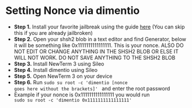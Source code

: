 # Setting Nonce via dimentio

- **Step 1.** Install your favorite jailbreak using the guide [here](https://github.com/hiylx/icera1n/blob/main/Guides/jailbreaking.md) (You can skip this if you are already jailbroken)
- **Step 2.** Open your shsh2 blob in a text editor and find Generator, below it will be something like 0x1111111111111111. This is your nonce. ALSO DO NOT EDIT OR CHANGE ANYTHING IN THE SHSH2 BLOB OR ELSE IT WILL NOT WORK. DO NOT SAVE ANYTHING TO THE SHSH2 BLOB
- **Step 3.** Install NewTerm 3 using Sileo
- **Step 4.** Install dimentio using Sileo
- **Step 5.** Open NewTerm 3 on your device
- **Step 6.** Run <code>sudo su root -c 'dimentio [nonce goes here without the brackets]' </code> and enter the root password
- Example if your nonce is 0x1111111111111111 you would run <code> sudo su root -c 'dimentio 0x1111111111111111' </code>
